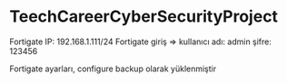 # TeechCareerCyberSecurityProject

Fortigate IP: 192.168.1.111/24
Fortigate giriş => kullanıcı adı: admin       şifre: 123456

Fortigate ayarları, configure backup olarak yüklenmiştir
